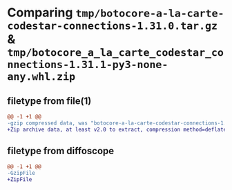 # Comparing `tmp/botocore-a-la-carte-codestar-connections-1.31.0.tar.gz` & `tmp/botocore_a_la_carte_codestar_connections-1.31.1-py3-none-any.whl.zip`

## filetype from file(1)

```diff
@@ -1 +1 @@
-gzip compressed data, was "botocore-a-la-carte-codestar-connections-1.31.0.tar", last modified: Fri Jul  7 01:43:42 2023, max compression
+Zip archive data, at least v2.0 to extract, compression method=deflate
```

## filetype from diffoscope

```diff
@@ -1 +1 @@
-GzipFile
+ZipFile
```

